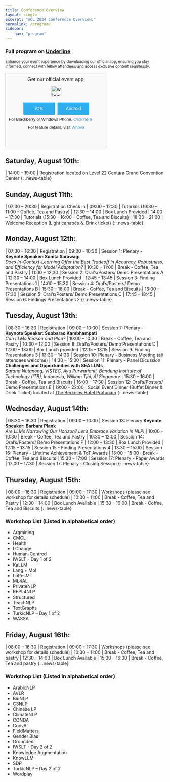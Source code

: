 ```yaml
---
title: Conference Overview
layout: single
excerpt: "ACL 2024 Conference Overview."
permalink: /program/
sidebar: 
    nav: "program"
---
```


### Full program on [Underline](https://underline.io/events/466/schedule/embed?timeZone=Asia%2FBangkok&day=2024-08-11T02%3A00%3A00.000Z)

<small>Enhance your event experience by downloading our official app, ensuring you stay informed, connect with fellow attendees, and access exclusive content seamlessly.</small>
<div style="line-height:1.4em;background-color:#f9f9f9;border:1px solid #ccc;padding:10px;width:300px;font-family:Helvetica;height:212px" data-reactroot="">
    <div style="height:150px">
        <div style="text-align:center;font-size:16px">
            <span>Get our official <a href="https://whova.com/whova-event-app/" style="text-decoration:none;color:#333"> event </a>app,</span>
            <div style="margin:10px 0px">
                <img style="height:32px" src="https://whova.com/xems/apis/get_whova_tracking_image/?event_id=amoac_202408&amp;track_id=use_small_widget&amp;image_type=whova_logo" title="whova-logo"/>
            </div>
        </div>
        <div style="margin-top:20px;clear:both;text-align:center;padding:0 0 5px 0">
            <a href="https://itunes.apple.com/app/apple-store/id716979741?pt=1944835&amp;ct=download_widget&amp;mt=8" target="_blank" rel="noreferrer" style="line-height:1.4em;font-size:14px;background-color:#2dacee;padding:10px;color:#fff;min-width:80px;display:inline-block;text-decoration:none;margin-right:5px">iOS</a>
            <a href="https://play.google.com/store/apps/details?id=com.whova.event&amp;referrer=utm_source%3Ddownload_widget%26utm_medium%3Dwidget%26utm_content%3Damoac_202408" target="_blank" rel="noreferrer" style="line-height:1.4em;font-size:14px;background-color:#2dacee;padding:10px;color:#fff;min-width:80px;display:inline-block;text-decoration:none">Android</a>
        </div>
        <span style="font-size:13px">For Blackberry or Windows Phone,</span> 
        <a target="_blank" rel="noreferrer" style="font-size:13px;text-decoration:none;color:#3c8dbc" href="https://whova.com/portal/webapp/amoac_202408/">Click here</a>
    </div>
    <div>
        <div style="text-align:center;font-size:13px">For feature details, visit<!-- --> 
            <a target="_blank" rel="noreferrer" style="text-decoration:none;color:#3c8dbc" href="https://whova.com/">Whova</a>
        </div>
    </div>
</div>

## Saturday, August 10th:
<style>
.news-table tr td:nth-child(1) { font-weight: bold; width: 20em; }
.news-table tr td:nth-child(2) {width: 55em; }
</style>
| 14:00 – 19:00 | Registration located on Level 22 Centara Grand Convention Center
{: .news-table}

## Sunday, August 11th:
<style>
.news-table tr td:nth-child(1) { font-weight: bold; width: 20em; }
.news-table tr td:nth-child(2) {width: 55em; }
</style>
| 07:30 – 20:30 | Registration Check in
| 09:00 – 12:30 | Tutorials (10:30 – 11:00 - Coffee, Tea and Pastry)
| 12:30 – 14:00 | Box Lunch Provided
| 14:00 – 17:30 | Tutorials (15:30 – 16:00 – Coffee, Tea and Biscuits)
| 18:30 – 21:00 | Welcome Reception (Light canapés &. Drink ticket)
{: .news-table}

## Monday, August 12th:
<style>
.news-table tr td:nth-child(1) { font-weight: bold; width: 20em; }
.news-table tr td:nth-child(2) {width: 55em; }
</style>
| 07:30 – 16:30 | Registration
| 09:00 – 10:30 | Session 1: Plenary - <br> **Keynote Speaker: Sunita Sarawagi** <br> *Does In-Context-Learning Offer the Best Tradeoff in Accuracy, Robustness, and Efficiency for Model Adaptation?*
| 10:30 – 11:00 | Break - Coffee, Tea and Pastry
| 11:00 – 12:30 | Session 2: Oral’s/Posters/ Demo Presentations A
| 12:30 – 14:00 | Box Lunch Provided
| 12:45 – 13:45 | Session 3: Finding Presentations 1
| 14:00 – 15:30 | Session 4: Oral’s/Posters/ Demo Presentations B
| 15:30 – 16:00 | Break - Coffee, Tea and Biscuits
| 16:00 – 17:30 | Session 5: Oral’s/Posters/ Demo Presentations C
| 17:45 – 18:45 | Session 6: Findings Presentations 2
{: .news-table}

## Tuesday, August 13th:
<style>
.news-table tr td:nth-child(1) { font-weight: bold; width: 20em; }
.news-table tr td:nth-child(2) {width: 55em; }
</style>
| 08:30 – 16:30 | Registration
| 09:00 – 10:00 | Session 7: Plenary - <br> **Keynote Speaker: Subbarao Kambhampati** <br> *Can LLMs Reason and Plan?*
| 10:00 – 10:30 | Break - Coffee, Tea and Pastry
| 10:30 – 12:00 | Session 8: Oral’s/Posters/ Demo Presentations D
| 12:00 – 13:00 | Box Lunch provided
| 12:15 – 13:15 | Session 9: Finding Presentations 3
| 13:30 – 14:30 | Session 10: Plenary - Business Meeting (all attendees welcome)
| 14:30 – 15:30 | Session 11: Plenary - Panel Dicussion <br> **Challenges and Opportunities with SEA LLMs** <br> *Sarana Nutanong, VISTEC, Ayu Purwarianti, Bandung Institute of Technology (ITB), Indonesia, William Tjhi, AI Singapore*
| 15:30 – 16:00 | Break - Coffee, Tea and Biscuits
| 16:00 – 17:30 | Session 12: Oral’s/Posters/ Demo Presentations E
| 19:00 – 22:00 | Social Event Dinner (Buffet Dinner & Drink Ticket) located at [The Berkeley Hotel Pratunam](https://maps.app.goo.gl/v8sGBVLpz84MPuHL9)
{: .news-table}

## Wednesday, August 14th:
<style>
.news-table tr td:nth-child(1) { font-weight: bold; width: 20em; }
.news-table tr td:nth-child(2) {width: 55em; }
</style>
| 08:30 – 16:30 | Registration
| 09:00 – 10:00 | Session 13: Plenary **Keynote Speaker: Barbara Plank** <br> *Are LLMs Narrowing Our Horizon? Let’s Embrace Variation in NLP!*
| 10:00 – 10:30 | Break - Coffee, Tea and Pastry
| 10:30 – 12:00 | Session 14: Oral’s/Posters/ Demo Presentations F
| 12:00 – 13:30 | Box Lunch Provided
| 12:15 – 13:15 | Session 15 - Finding Presentations 4
| 13:30 – 15:00 | Session 16: Plenary - Lifetime Achievement & ToT Awards
| 15:00 – 15:30 | Break - Coffee, Tea and Biscuits
| 15:30 – 17:00 | Session 17: Plenary - Paper Awards
| 17:00 – 17:30 | Session 17: Plenary - Closing Session
{: .news-table}

## Thursday, August 15th:
<style>
.news-table tr td:nth-child(1) { font-weight: bold; width: 20em; }
.news-table tr td:nth-child(2) {width: 55em; }
</style>
| 08:00 – 16:30 | Registration
| 09:00 – 17:30 | [Workshops](/program/workshops/) (please see workshop for details schedule)
| 10:30 – 11:00 | Break - Coffee, Tea and Pastry
| 12:30 – 14:00 | Box Lunch Available
| 15:30 – 16:00 | Break - Coffee, Tea and Biscuits
{: .news-table}

### Workshop List (Listed in alphabetical order)
* Argmining
* CMCL
* Health
* LChange
* Human-Centred
* IWSLT - Day 1 of 2
* KaLLM
* Lang + Mol
* LoResMT
* ML4AL
* PrivateNLP
* REPL4NLP
* Structured
* TeachNLP
* TextGraphs
* TurkicNLP – Day 1 of 2
* WASSA


## Friday, August 16th:
<style>
.news-table tr td:nth-child(1) { font-weight: bold; width: 20em; }
.news-table tr td:nth-child(2) {width: 55em; }
</style>
| 08:00 – 16:30 | Registration
| 09:00 – 17:30 | Workshops (please see workshop for details schedule)
| 10:30 – 11:00 | Break - Coffee, Tea and pastry
| 12:30 – 14:00 | Box Lunch Available
| 15:30 – 16:00 | Break - Coffee, Tea and pastry
{: .news-table}

### Workshop List (Listed in alphabetical order)
* ArabicNLP
* AVLR
* BioNLP
* C3NLP
* Chinese LP
* ClimateNLP
* CONDA
* ConvAI
* FieldMatters
* Gender Bias
* Grounded
* IWSLT - Day 2 of 2
* Knowledge Augmentation
* KnowLLM
* SDP
* TurkicNLP – Day 2 of 2
* Wordplay


<br><br>




